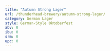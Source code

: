 ```yaml
---
title: "Autumn Strong Lager"
url: /thunderhead-brewery/autumn-strong-lager/
category: German Lager
style: German-Style Oktoberfest
abv: 0
ibu: 0
srm: 0
upc: 0
---
```


